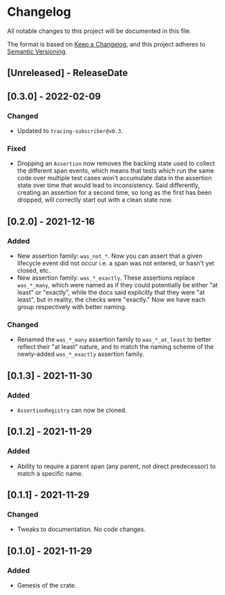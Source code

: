 # Changelog

All notable changes to this project will be documented in this file.

The format is based on [Keep a Changelog](https://keepachangelog.com/en/1.0.0/), and this project
adheres to [Semantic Versioning](https://semver.org/spec/v2.0.0.html).

<!-- next-header -->

## [Unreleased] - ReleaseDate

## [0.3.0] - 2022-02-09

### Changed

- Updated to `tracing-subscriber@v0.3`.

### Fixed

- Dropping an `Assertion` now removes the backing state used to collect the different span events,
  which means that tests which run the same code over multiple test cases won't accumulate data in
  the assertion state over time that would lead to inconsistency.  Said differently, creating an
  assertion for a second time, so long as the first has been dropped, will correctly start out with
  a clean state now.

## [0.2.0] - 2021-12-16

### Added

- New assertion family: `was_not_*`.  Now you can assert that a given lifecycle event did not occur
  i.e. a span was not entered, or hasn't yet closed, etc.
- New assertion family: `was_*_exactly`.  These assertions replace `was_*_many`, which were named as
  if they could potentially be either "at least" or "exactly", while the docs said explicitly that
  they were "at least", but in reality, the checks were "exactly."  Now we have each group
  respectively with better naming.

### Changed

- Renamed the `was_*_many` assertion family to `was_*_at_least` to better reflect their "at least"
  nature, and to match the naming scheme of the newly-added `was_*_exactly` assertion family.

## [0.1.3] - 2021-11-30

### Added

- `AssertionRegistry` can now be cloned.

## [0.1.2] - 2021-11-29

### Added

- Ability to require a parent span (any parent, not direct predecessor) to match a specific name.

## [0.1.1] - 2021-11-29

### Changed

- Tweaks to documentation.  No code changes.

## [0.1.0] - 2021-11-29

### Added

- Genesis of the crate.
